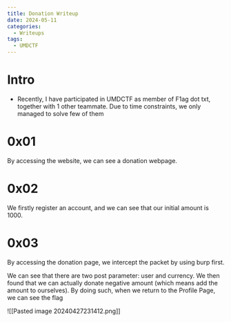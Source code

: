```yaml
---
title: Donation Writeup
date: 2024-05-11
categories:
  - Writeups
tags:
  - UMDCTF
---
```

# Intro

- Recently, I have participated in UMDCTF as member of F1ag dot txt, together with 1 other teammate. Due to time constraints, we only managed to solve few of them

# 0x01

By accessing the website, we can see a donation webpage.

# 0x02

We firstly register an account, and we can see that our initial amount is 1000.

# 0x03

By accessing the donation page, we intercept the packet by using burp first.

We can see that there are two post parameter: user and currency. We then found that we can actually donate negative amount (which means add the amount to ourselves). By doing such, when we return to the Profile Page, we can see the flag

![[Pasted image 20240427231412.png]]







